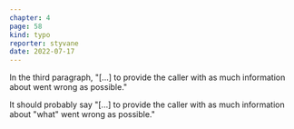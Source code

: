 ```yaml
---
chapter: 4
page: 58
kind: typo
reporter: styvane
date: 2022-07-17
---
```


In the third paragraph, "[...] to provide the caller with as much information about went wrong as possible."

It should probably say "[...] to provide the caller with as much information about "what" went wrong as possible."
